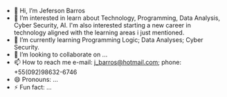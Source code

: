 - 👋 Hi, I’m Jeferson Barros
- 👀 I’m interested in learn about Technology, Programming, Data Analysis, Cyber Security, AI. I'm also interested starting a new career in technology aligned with the learning areas i just mentioned.
- 🌱 I’m currently learning Programming Logic; Data Analyses; Cyber Security.
- 💞️ I’m looking to collaborate on ...
- 📫 How to reach me e-mail: j_barros@hotmail.com; phone: +55(092)98632-6746
- 😄 Pronouns: ...
- ⚡ Fun fact: ...

<!---
JLCBarros/JLCBarros is a ✨ special ✨ repository because its `README.md` (this file) appears on your GitHub profile.
You can click the Preview link to take a look at your changes.
--->
